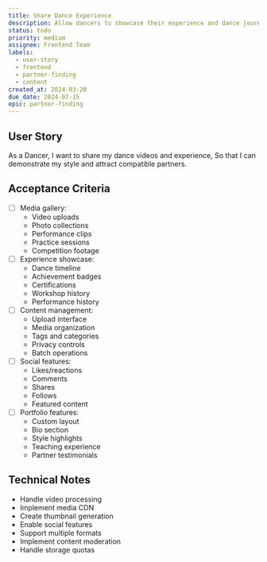 ```yaml
---
title: Share Dance Experience
description: Allow dancers to showcase their experience and dance journey
status: todo
priority: medium
assignee: Frontend Team
labels:
  - user-story
  - frontend
  - partner-finding
  - content
created_at: 2024-03-20
due_date: 2024-07-15
epic: partner-finding
---
```


## User Story

As a Dancer,
I want to share my dance videos and experience,
So that I can demonstrate my style and attract compatible partners.

## Acceptance Criteria

- [ ] Media gallery:
  - Video uploads
  - Photo collections
  - Performance clips
  - Practice sessions
  - Competition footage
- [ ] Experience showcase:
  - Dance timeline
  - Achievement badges
  - Certifications
  - Workshop history
  - Performance history
- [ ] Content management:
  - Upload interface
  - Media organization
  - Tags and categories
  - Privacy controls
  - Batch operations
- [ ] Social features:
  - Likes/reactions
  - Comments
  - Shares
  - Follows
  - Featured content
- [ ] Portfolio features:
  - Custom layout
  - Bio section
  - Style highlights
  - Teaching experience
  - Partner testimonials

## Technical Notes

- Handle video processing
- Implement media CDN
- Create thumbnail generation
- Enable social features
- Support multiple formats
- Implement content moderation
- Handle storage quotas

